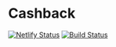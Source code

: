 # Cashback
[![Netlify Status](https://api.netlify.com/api/v1/badges/79e56956-4d28-445f-b90e-afb8df0d9990/deploy-status)](https://app.netlify.com/sites/cashback-boticario/deploys)
[![Build Status](https://travis-ci.org/ViniciusVinna/cashback.svg?branch=master)](https://travis-ci.org/ViniciusVinna/cashback)
